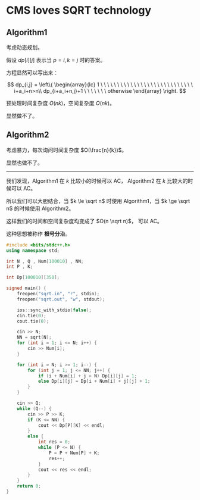 # CMS loves SQRT technology

## Algorithm1

考虑动态规划。

假设 $dp[i][j]$ 表示当 $p=i,k=j$ 时的答案。

方程显然可以写出来：

$$
dp_{i,j} = \left\{
    \begin{array}{lc}
	1 \ \ \ \ \ \ \ \ \ \ \ \ \ \ \ \ \ \ \ \ \ \ \ \ \ \ \ \ i+a_i+n>n\\
   dp_{i+a_i+n,j}+1  \ \ \ \ \ \ \ otherwise
  \end{array}
\right.
$$

预处理时间复杂度 $O(nk)$，空间复杂度 $O(nk)$。

显然做不了。

## Algorithm2

考虑暴力，每次询问时间复杂度 $O(\frac{n}{k})$。

显然也做不了。

---

我们发现，Algorithm1 在 $k$ 比较小的时候可以 AC， Algorithm2 在
$k$ 比较大的时候可以 AC。

所以我们可以大胆结合，当 $k \le \sqrt n$ 时使用 Algorithm1，当 $k \ge \sqrt n$ 的时候使用 Algorithm2。

这样我们的时间和空间复杂度均变成了 $O(n \sqrt n)$， 可以 AC。

这种思想被称作 **根号分治**。

```cpp
#include <bits/stdc++.h>
using namespace std;

int N , Q , Num[100010] , NN;
int P , K;

int Dp[100010][350];

signed main() {
	freopen("sqrt.in", "r", stdin);
    freopen("sqrt.out", "w", stdout);

	ios::sync_with_stdio(false);
	cin.tie(0);
	cout.tie(0);

	cin >> N;
	NN = sqrt(N);
	for (int i = 1; i <= N; i++) {
		cin >> Num[i];
	}

	for (int i = N; i >= 1; i--) {
		for (int j = 1; j <= NN; j++) {
			if (i + Num[i] + j > N) Dp[i][j] = 1;
			else Dp[i][j] = Dp[i + Num[i] + j][j] + 1;
		}
	}

	cin >> Q;
	while (Q--) {
		cin >> P >> K;
		if (K <= NN) {
			cout << Dp[P][K] << endl;
		}
		else {
			int res = 0;
			while (P <= N) {
				P = P + Num[P] + K;
				res++;
			}
			cout << res << endl;
		}
	}
	return 0;
}
```